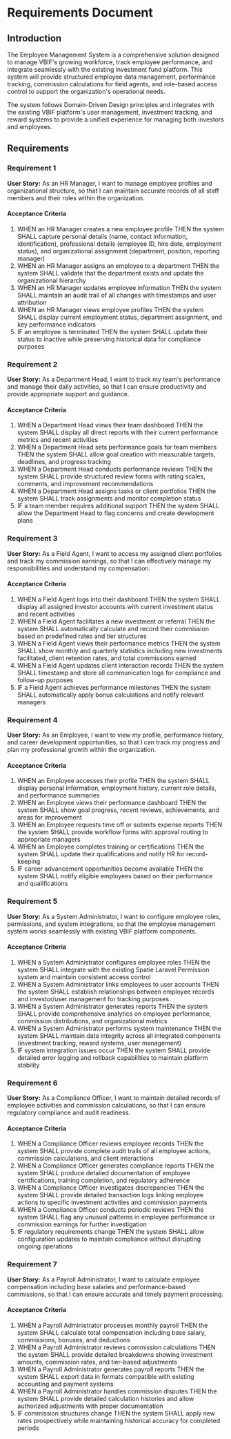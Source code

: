 # Requirements Document

## Introduction

The Employee Management System is a comprehensive solution designed to manage VBIF's growing workforce, track employee performance, and integrate seamlessly with the existing investment fund platform. This system will provide structured employee data management, performance tracking, commission calculations for field agents, and role-based access control to support the organization's operational needs.

The system follows Domain-Driven Design principles and integrates with the existing VBIF platform's user management, investment tracking, and reward systems to provide a unified experience for managing both investors and employees.

## Requirements

### Requirement 1

**User Story:** As an HR Manager, I want to manage employee profiles and organizational structure, so that I can maintain accurate records of all staff members and their roles within the organization.

#### Acceptance Criteria

1. WHEN an HR Manager creates a new employee profile THEN the system SHALL capture personal details (name, contact information, identification), professional details (employee ID, hire date, employment status), and organizational assignment (department, position, reporting manager)
2. WHEN an HR Manager assigns an employee to a department THEN the system SHALL validate that the department exists and update the organizational hierarchy
3. WHEN an HR Manager updates employee information THEN the system SHALL maintain an audit trail of all changes with timestamps and user attribution
4. WHEN an HR Manager views employee profiles THEN the system SHALL display current employment status, department assignment, and key performance indicators
5. IF an employee is terminated THEN the system SHALL update their status to inactive while preserving historical data for compliance purposes

### Requirement 2

**User Story:** As a Department Head, I want to track my team's performance and manage their daily activities, so that I can ensure productivity and provide appropriate support and guidance.

#### Acceptance Criteria

1. WHEN a Department Head views their team dashboard THEN the system SHALL display all direct reports with their current performance metrics and recent activities
2. WHEN a Department Head sets performance goals for team members THEN the system SHALL allow goal creation with measurable targets, deadlines, and progress tracking
3. WHEN a Department Head conducts performance reviews THEN the system SHALL provide structured review forms with rating scales, comments, and improvement recommendations
4. WHEN a Department Head assigns tasks or client portfolios THEN the system SHALL track assignments and monitor completion status
5. IF a team member requires additional support THEN the system SHALL allow the Department Head to flag concerns and create development plans

### Requirement 3

**User Story:** As a Field Agent, I want to access my assigned client portfolios and track my commission earnings, so that I can effectively manage my responsibilities and understand my compensation.

#### Acceptance Criteria

1. WHEN a Field Agent logs into their dashboard THEN the system SHALL display all assigned investor accounts with current investment status and recent activities
2. WHEN a Field Agent facilitates a new investment or referral THEN the system SHALL automatically calculate and record their commission based on predefined rates and tier structures
3. WHEN a Field Agent views their performance metrics THEN the system SHALL show monthly and quarterly statistics including new investments facilitated, client retention rates, and total commissions earned
4. WHEN a Field Agent updates client interaction records THEN the system SHALL timestamp and store all communication logs for compliance and follow-up purposes
5. IF a Field Agent achieves performance milestones THEN the system SHALL automatically apply bonus calculations and notify relevant managers

### Requirement 4

**User Story:** As an Employee, I want to view my profile, performance history, and career development opportunities, so that I can track my progress and plan my professional growth within the organization.

#### Acceptance Criteria

1. WHEN an Employee accesses their profile THEN the system SHALL display personal information, employment history, current role details, and performance summaries
2. WHEN an Employee views their performance dashboard THEN the system SHALL show goal progress, recent reviews, achievements, and areas for improvement
3. WHEN an Employee requests time off or submits expense reports THEN the system SHALL provide workflow forms with approval routing to appropriate managers
4. WHEN an Employee completes training or certifications THEN the system SHALL update their qualifications and notify HR for record-keeping
5. IF career advancement opportunities become available THEN the system SHALL notify eligible employees based on their performance and qualifications

### Requirement 5

**User Story:** As a System Administrator, I want to configure employee roles, permissions, and system integrations, so that the employee management system works seamlessly with existing VBIF platform components.

#### Acceptance Criteria

1. WHEN a System Administrator configures employee roles THEN the system SHALL integrate with the existing Spatie Laravel Permission system and maintain consistent access control
2. WHEN a System Administrator links employees to user accounts THEN the system SHALL establish relationships between employee records and investor/user management for tracking purposes
3. WHEN a System Administrator generates reports THEN the system SHALL provide comprehensive analytics on employee performance, commission distributions, and organizational metrics
4. WHEN a System Administrator performs system maintenance THEN the system SHALL maintain data integrity across all integrated components (investment tracking, reward systems, user management)
5. IF system integration issues occur THEN the system SHALL provide detailed error logging and rollback capabilities to maintain platform stability

### Requirement 6

**User Story:** As a Compliance Officer, I want to maintain detailed records of employee activities and commission calculations, so that I can ensure regulatory compliance and audit readiness.

#### Acceptance Criteria

1. WHEN a Compliance Officer reviews employee records THEN the system SHALL provide complete audit trails of all employee actions, commission calculations, and client interactions
2. WHEN a Compliance Officer generates compliance reports THEN the system SHALL produce detailed documentation of employee certifications, training completion, and regulatory adherence
3. WHEN a Compliance Officer investigates discrepancies THEN the system SHALL provide detailed transaction logs linking employee actions to specific investment activities and commission payments
4. WHEN a Compliance Officer conducts periodic reviews THEN the system SHALL flag any unusual patterns in employee performance or commission earnings for further investigation
5. IF regulatory requirements change THEN the system SHALL allow configuration updates to maintain compliance without disrupting ongoing operations

### Requirement 7

**User Story:** As a Payroll Administrator, I want to calculate employee compensation including base salaries and performance-based commissions, so that I can ensure accurate and timely payment processing.

#### Acceptance Criteria

1. WHEN a Payroll Administrator processes monthly payroll THEN the system SHALL calculate total compensation including base salary, commissions, bonuses, and deductions
2. WHEN a Payroll Administrator reviews commission calculations THEN the system SHALL provide detailed breakdowns showing investment amounts, commission rates, and tier-based adjustments
3. WHEN a Payroll Administrator generates payroll reports THEN the system SHALL export data in formats compatible with existing accounting and payment systems
4. WHEN a Payroll Administrator handles commission disputes THEN the system SHALL provide detailed calculation histories and allow authorized adjustments with proper documentation
5. IF commission structures change THEN the system SHALL apply new rates prospectively while maintaining historical accuracy for completed periods